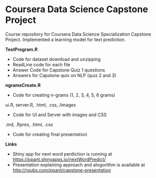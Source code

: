 # Coursera Data Science Capstone Project
Course repository for Coursera Data Science Specialization Capstone Project. Implemented a learning model for text prediction.

**TestProgram.R**
* Code for dataset download and unzipping
* ReadLine code for each file
* Answer Code for Capstone Quiz 1 questions
* Answers for Capstone quix on NLP (quiz 2 and 3)

**ngramsCreate.R**
* Code for creating n-grams (1, 2, 3, 4, 5, 6 grams)

ui.R, server.R, .html, .css, /images
* Code for UI and Server with images and CSS

.md, .Rpres, .html, .css
* Code for creating final presentation 

**Links**
 * Shiny app for next word perdiction is running at https://ppant.shinyapps.io/nextWordPredict/
 * Presentation explaining approach and alogorithm is available at http://rpubs.com/ppant/capstone-presentation
